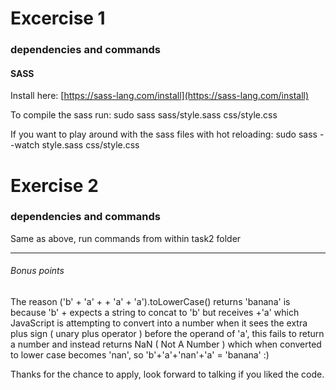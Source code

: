 # Excercise 1
### dependencies and commands
#### SASS
Install here: [https://sass-lang.com/install](https://sass-lang.com/install)

To compile the sass run:
    sudo sass sass/style.sass css/style.css

If you want to play around with the sass files with hot reloading:
    sudo sass --watch style.sass css/style.css


# Exercise 2
### dependencies and commands
Same as above, run commands from within task2 folder

---
###### Bonus points

The reason ('b' + 'a' + + 'a' + 'a').toLowerCase() returns 'banana' is because 'b' + expects a string to concat to 'b' but receives +'a' which JavaScript is attempting to convert into a number when it sees the extra plus sign ( unary plus operator ) before the operand of 'a', this fails to return a number and instead returns NaN ( Not A Number ) which when converted to lower case becomes 'nan', so 'b'+'a'+'nan'+'a' = 'banana' :) 

Thanks for the chance to apply, look forward to talking if you liked the code.

